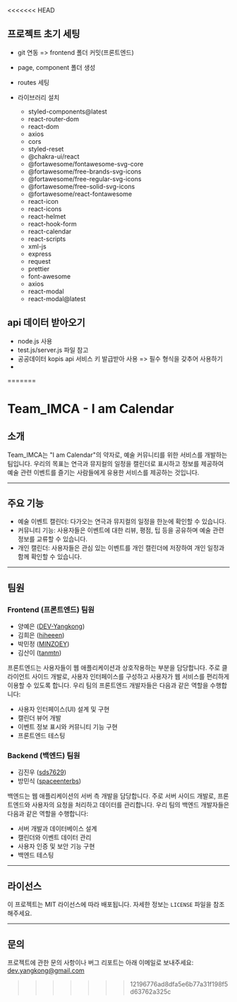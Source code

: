 <<<<<<< HEAD
## 프로젝트 초기 세팅

- git 연동 => frontend 폴더 커밋(프론트엔드)

- page, component 폴더 생성

- routes 세팅

- 라이브러리 설치

  - styled-components@latest
  - react-router-dom
  - react-dom
  - axios
  - cors
  - styled-reset
  - @chakra-ui/react
  - @fortawesome/fontawesome-svg-core
  - @fortawesome/free-brands-svg-icons
  - @fortawesome/free-regular-svg-icons
  - @fortawesome/free-solid-svg-icons
  - @fortawesome/react-fontawesome
  - react-icon
  - react-icons
  - react-helmet
  - react-hook-form
  - react-calendar
  - react-scripts
  - xml-js
  - express
  - request
  - prettier
  - font-awesome
  - axios
  - react-modal
  - react-modal@latest

<!--(알림) 'One of your dependencies, babel-preset-react-app...'라는 메시지가 떠서 해결.
  'babel-preset-react-app' 패키지의 의존성 문제와 관련된 경고 메시지입니다.
  이 패키지는 현재 유지되지 않는 프로젝트인데, '@babel/plugin-proposal-private-property-in-object' 패키지를 의존성으로 추가해주면 해당 경고 메시지가 해결될 것입니다.
  아래 방법 사용 👇🏻
- npm install --save-dev @babel/plugin-proposal-private-property-in-object
- touch .babelrc  -->

## api 데이터 받아오기

- node.js 사용
- test.js/server.js 파일 참고
- 공공데이터 kopis api 서비스 키 발급받아 사용 => 필수 형식을 갖추어 사용하기
-
=======
# Team_IMCA - I am Calendar

## 소개

Team_IMCA는 "I am Calendar"의 약자로, 예술 커뮤니티를 위한 서비스를 개발하는 팀입니다. 우리의 목표는 연극과 뮤지컬의 일정을 캘린더로 표시하고 정보를 제공하여 예술 관련 이벤트를 즐기는 사람들에게 유용한 서비스를 제공하는 것입니다.

---

## 주요 기능

- 예술 이벤트 캘린더: 다가오는 연극과 뮤지컬의 일정을 한눈에 확인할 수 있습니다.
- 커뮤니티 기능: 사용자들은 이벤트에 대한 리뷰, 평점, 팁 등을 공유하며 예술 관련 정보를 교류할 수 있습니다.
- 개인 캘린더: 사용자들은 관심 있는 이벤트를 개인 캘린더에 저장하여 개인 일정과 함께 확인할 수 있습니다.

---

## 팀원

### Frontend (프론트엔드) 팀원

- 양예은 ([DEV-Yangkong](https://github.com/DEV-Yangkong))
- 김희은 ([hiheeen](https://github.com/hiheeen))
- 박민정 ([MINZOEY](https://github.com/MINZOEY))
- 김산이 ([tanmtn](https://github.com/tanmtn))

프론트엔드는 사용자들이 웹 애플리케이션과 상호작용하는 부분을 담당합니다. 주로 클라이언트 사이드 개발로, 사용자 인터페이스를 구성하고 사용자가 웹 서비스를 편리하게 이용할 수 있도록 합니다. 우리 팀의 프론트엔드 개발자들은 다음과 같은 역할을 수행합니다:

- 사용자 인터페이스(UI) 설계 및 구현
- 캘린더 뷰어 개발
- 이벤트 정보 표시와 커뮤니티 기능 구현
- 프론트엔드 테스팅

### Backend (백엔드) 팀원

- 김진우 ([sds7629](https://github.com/sds7629))
- 방민식 ([spaceenterbs](https://github.com/spaceenterbs))

백엔드는 웹 애플리케이션의 서버 측 개발을 담당합니다. 주로 서버 사이드 개발로, 프론트엔드와 사용자의 요청을 처리하고 데이터를 관리합니다. 우리 팀의 백엔드 개발자들은 다음과 같은 역할을 수행합니다:

- 서버 개발과 데이터베이스 설계
- 캘린더와 이벤트 데이터 관리
- 사용자 인증 및 보안 기능 구현
- 백엔드 테스팅

---

## 라이선스

이 프로젝트는 MIT 라이선스에 따라 배포됩니다. 자세한 정보는 `LICENSE` 파일을 참조해주세요.

---

## 문의

프로젝트에 관한 문의 사항이나 버그 리포트는 아래 이메일로 보내주세요:
dev.yangkong@gmail.com
>>>>>>> 12196776ad8dfa5e6b77a31f198f5d63762a325c
